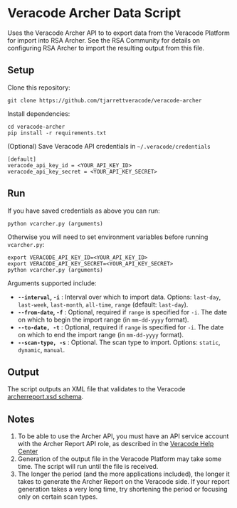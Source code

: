 # Veracode Archer Data Script

Uses the Veracode Archer API to to export data from the Veracode Platform for import into RSA Archer. See the RSA Community for details on configuring RSA Archer to import the resulting output from this file.

## Setup

Clone this repository:

    git clone https://github.com/tjarrettveracode/veracode-archer

Install dependencies:

    cd veracode-archer
    pip install -r requirements.txt

(Optional) Save Veracode API credentials in `~/.veracode/credentials`

    [default]
    veracode_api_key_id = <YOUR_API_KEY_ID>
    veracode_api_key_secret = <YOUR_API_KEY_SECRET>

## Run

If you have saved credentials as above you can run:

    python vcarcher.py (arguments)

Otherwise you will need to set environment variables before running `vcarcher.py`:

    export VERACODE_API_KEY_ID=<YOUR_API_KEY_ID>
    export VERACODE_API_KEY_SECRET=<YOUR_API_KEY_SECRET>
    python vcarcher.py (arguments)

Arguments supported include:

* **`--interval`, `-i`** : Interval over which to import data. Options: `last-day`, `last-week`, `last-month`, `all-time`, `range` (default: `last-day`).
* **`--from-date`, `-f`** : Optional, required if `range` is specified for `-i`. The date on which to begin the import range (in `mm-dd-yyyy` format).
* **`--to-date, -t`** : Optional, required if `range` is specified for `-i`. The date on which to end the import range (in `mm-dd-yyyy` format).
* **`--scan-type, -s`** : Optional. The scan type to import. Options: `static`, `dynamic`, `manual`.

## Output

The script outputs an XML file that validates to the Veracode [archerreport.xsd schema](https://help.veracode.com/viewer/document/Dq8nUbznNM4qXZ~bC0Zi9A).

## Notes

1. To be able to use the Archer API, you must have an API service account with the Archer Report API role, as described in the [Veracode Help Center](https://help.veracode.com/reader/TNIuE0856bMwmOQldtxbmQ/VCmovHKq7wSDn5AAjxt3nw)
2. Generation of the output file in the Veracode Platform may take some time. The script will run until the file is received.
3. The longer the period (and the more applications included), the longer it takes to generate the Archer Report on the Veracode side. If your report generation takes a very long time, try shortening the period or focusing only on certain scan types.
